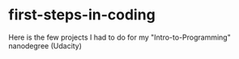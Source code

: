 # first-steps-in-coding
Here is the few projects I had to do for my "Intro-to-Programming" nanodegree (Udacity)
